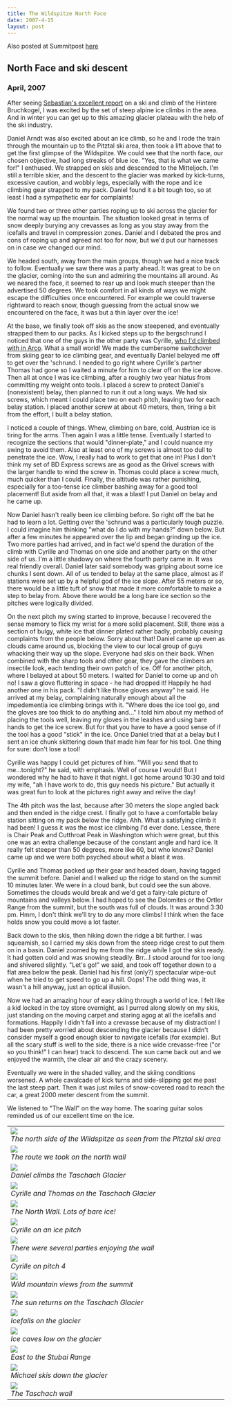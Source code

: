 ```yaml
---
title: The Wildspitze North Face
date: 2007-4-15
layout: post
---
```


Also posted at Summitpost [here](http://www.summitpost.org/wildspitze-north-wall/282071)

<h2>North Face and ski descent</h2>
<h3>April, 2007</h3>


After seeing <a href="http://www.summitpost.org/trip-report/280030/ski-tour-to-hinterer-brochkogel.html">Sebastian's excellent report</a> on a ski and climb of the Hintere Bruchkogel, I was excited by the set of steep alpine ice climbs in the area. And in winter you can get up to this amazing glacier plateau with the help of the ski industry.


Daniel Arndt was also excited about an ice climb, so he and I rode the train through the mountain up to the Pitztal ski area, then took a lift above that to get the first glimpse of the Wildspitze. We could see that the north face, our chosen objective, had long streaks of blue ice. "Yes, that is what we came for!" I enthused. We strapped on skis and descended to the Mitteljoch. I'm still a terrible skier, and the descent to the glacier was marked by kick-turns, excessive caution, and wobbly legs, especially with the rope and ice climbing gear strapped to my pack. Daniel found it a bit tough too, so at least I had a sympathetic ear for complaints!


We found two or three other parties roping up to ski across the glacier for the normal way up the mountain. The situation looked great in terms of snow deeply burying any crevasses as long as you stay away from the icefalls and travel in compression zones. Daniel and I debated the pros and cons of roping up and agreed not too for now, but we'd put our harnesses on in case we changed our mind.


We headed south, away from the main groups, though we had a nice track to follow. Eventually we saw there was a party ahead. It was great to be on the glacier, coming into the sun and admiring the mountains all around. As we neared the face, it seemed to rear up and look much steeper than the advertised 50 degrees. We took comfort in all kinds of ways we might escape the difficulties once encountered. For example we could traverse rightward to reach snow, though guessing from the actual snow we encountered on the face, it was but a thin layer over the ice!


At the base, we finally took off skis as the snow steepened, and eventually strapped them to our packs. As I kicked steps up to the bergschrund I noticed that one of the guys in the other party was Cyrille, <a href="http://www.summitpost.org/trip-report/198493/Monte-Casale-climbing.html">who I'd climbed with in Arco</a>. What a small world! We made the cumbersome switchover from skiing gear to ice climbing gear, and eventually Daniel belayed me off to get over the 'schrund. I needed to go right where Cyrille's partner Thomas had gone so I waited a minute for him to clear off on the ice above. Then all at once I was ice climbing, after a roughly two year hiatus from committing my weight onto tools. I placed a screw to protect Daniel's (nonexistent) belay, then planned to run it out a long ways. We had six screws, which meant I could place two on each pitch, leaving two for each belay station. I placed another screw at about 40 meters, then, tiring a bit from the effort, I built a belay station.


I noticed a couple of things. Whew, climbing on bare, cold, Austrian ice is tiring for the arms. Then again I was a little tense. Eventually I started to recognize the sections that would "dinner-plate," and I could nuance my swing to avoid them. Also at least one of my screws is almost too dull to penetrate the ice. Wow, I really had to work to get that one in! Plus I don't think my set of BD Express screws are as good as the Grivel screws with the larger handle to wind the screw in. Thomas could place a screw much, much quicker than I could. Finally, the altitude was rather punishing, especially for a too-tense ice climber bashing away for a good tool placement! But aside from all that, it was a blast! I put Daniel on belay and he came up.


Now Daniel hasn't really been ice climbing before. So right off the bat he had to learn a lot. Getting over the 'schrund was a particularly tough puzzle. I could imagine him thinking "what do I do with my hands?" down below. But after a few minutes he appeared over the lip and began grinding up the ice. Two more parties had arrived, and in fact we'd spend the duration of the climb with Cyrille and Thomas on one side and another party on the other side of us. I'm a little shadowy on where the fourth party came in. It was real friendly overall. Daniel later said somebody was griping about some ice chunks I sent down. All of us tended to belay at the same place, almost as if stations were set up by a helpful god of the ice slope. After 55 meters or so, there would be a little tuft of snow that made it more comfortable to make a step to belay from. Above there would be a long bare ice section so the pitches were logically divided.


On the next pitch my swing started to improve, because I recovered the sense memory to flick my wrist for a more solid placement. Still, there was a section of bulgy, white ice that dinner plated rather badly, probably causing complaints from the people below. Sorry about that! Daniel came up even as clouds came around us, blocking the view to our local group of guys whacking their way up the slope. Everyone had skis on their back. When combined with the sharp tools and other gear, they gave the climbers an insectile look, each tending their own patch of ice. Off for another pitch, where I belayed at about 50 meters. I waited for Daniel to come up and oh 
no! I saw a glove fluttering in space - he had dropped it! Happily he had another one in his pack. "I didn't like those gloves anyway" he said. He arrived at my belay, complaining naturally enough about all the impedementia ice climbing brings with it. "Where does the ice tool go, and the gloves are too thick to do anything and..." I told him about my method of placing the tools well, leaving my gloves in the leashes and using bare hands to get the ice screw. But for that you have to have a good sense of if the tool has a good "stick" in the ice. Once Daniel tried that at a belay but I sent an ice chunk skittering down that made him fear for his tool. One thing for sure: don't lose a tool!


Cyrille was happy I could get pictures of him. "Will you send that to me...tonight?" he said, with emphasis. Well of course I would! But I wondered why he had to have it that night. I got home around 10:30 and told my wife, "ah I have work to do, this guy needs his picture." But actually it was great fun to look at the pictures right away and relive the day!


The 4th pitch was the last, because after 30 meters the slope angled back and then ended in the ridge crest. I finally got to have a comfortable belay station sitting on my pack below the ridge. Ahh. What a satisfying climb it had been! I guess it was the most ice climbing I'd ever done. Lessee, there is Chair Peak and Cutthroat Peak in Washington which were great, but this one was an extra challenge because of the constant angle and hard ice. It really felt steeper than 50 degrees, more like 60, but who knows? Daniel came up and we were both psyched about what a blast it was.


Cyrille and Thomas packed up their gear and headed down, having tagged the summit before. Daniel and I walked up the ridge to stand on the summit 10 minutes later. We were in a cloud bank, but could see the sun above. Sometimes the clouds would break and we'd get a fairy-tale picture of mountains and valleys below. I had hoped to see the Dolomites or the Ortler Range from the summit, but the south was full of clouds. It was around 3:30 pm. Hmm, I don't think we'll try to do any more climbs! I think when the face holds snow you could move a lot faster.


Back down to the skis, then hiking down the ridge a bit further. I was squeamish, so I carried my skis down from the steep ridge crest to put them on in a basin. Daniel zoomed by me from the ridge while I got the skis ready. It had gotten cold and was snowing steadily. Brr...I stood around for too long and shivered slightly. "Let's go!" we said, and took off together down to a flat area below the peak. Daniel had his first (only?) spectacular wipe-out when he tried to get speed to go up a hill. Oops! The odd thing was, it wasn't a hill anyway, just an optical illusion.


Now we had an amazing hour of easy skiing through a world of ice. I felt like a kid locked in the toy store overnight, as I purred along slowly on my skis, just standing on the moving carpet and staring agog at all the icefalls and formations. Happily I didn't fall into a crevasse because of my distraction! I had been pretty worried about descending the glacier because I didn't consider myself a good enough skier to navigate icefalls (for example). But all the scary stuff is well to the side, there is a nice wide crevasse-free ("or so you think!" I can hear) track to descend. The sun came back out and we enjoyed the warmth, the clear air and the crazy scenery.


Eventually we were in the shaded valley, and the skiing conditions worsened. A whole cavalcade of kick turns and side-slipping got me past the last steep part. Then it was just miles of snow-covered road to reach the car, a great 2000 meter descent from the summit.


We listened to "The Wall" on the way home. The soaring guitar solos reminded us of our excellent time on the ice.                                                                                                                                                     
<table>
<tr><td>
<a href="images/articles/trips/2007/derwild.jpg"><img src="images/articles/trips/2007/derwild.jpg"></a><br>
<i>The north side of the Wildspitze as seen from the Pitztal ski area</i>
</td></tr>
<tr><td>
<a href="images/articles/trips/2007/derwild_route.jpg"><img src="images/articles/trips/2007/derwild_route.jpg"></a><br>
<i>The route we took on the north wall</i>
</td></tr>
<tr><td>
<a href="images/articles/trips/2007/danielskins.jpg"><img src="images/articles/trips/2007/danielskins.jpg"></a><br>
<i>Daniel climbs the Taschach Glacier</i>
</td></tr>
<tr><td>
<a href="images/articles/trips/2007/approachingwand.jpg"><img src="images/articles/trips/2007/approachingwand.jpg"></a><br>
<i>Cyrille and Thomas on the Taschach Glacier</i>
</td></tr>
<tr><td>
<a href="images/articles/trips/2007/wildnordwand.jpg"><img src="images/articles/trips/2007/wildnordwand.jpg"></a><br>
<i>The North Wall. Lots of bare ice!</i>
</td></tr>
<tr><td>
<a href="images/articles/trips/2007/cyrilleo1.jpg"><img src="images/articles/trips/2007/cyrilleo1.jpg"></a><br>
<i>Cyrille on an ice pitch</i>
</td></tr>
<tr><td>
<a href="images/articles/trips/2007/guideguy.jpg"><img src="images/articles/trips/2007/guideguy.jpg"></a><br>
<i>There were several parties enjoying the wall</i>
</td></tr>
<tr><td>
<a href="images/articles/trips/2007/cyrilleo2.jpg"><img src="images/articles/trips/2007/cyrilleo2.jpg"></a><br>
<i>Cyrille on pitch 4</i>
</td></tr>
<tr><td>
<a href="images/articles/trips/2007/wildspitzeview.jpg"><img src="images/articles/trips/2007/wildspitzeview.jpg"></a><br>
<i>Wild mountain views from the summit</i>
</td></tr>
<tr><td>
<a href="images/articles/trips/2007/tglacier.jpg"><img src="images/articles/trips/2007/tglacier.jpg"></a><br>
<i>The sun returns on the Taschach Glacier</i>
</td></tr>
<tr><td>
<a href="images/articles/trips/2007/coolicefall.jpg"><img src="images/articles/trips/2007/coolicefall.jpg"></a><br>
<i>Icefalls on the glacier</i>
</td></tr>
<tr><td>
<a href="images/articles/trips/2007/icecaves.jpg"><img src="images/articles/trips/2007/icecaves.jpg"></a><br>
<i>Ice caves low on the glacier</i>
</td></tr>
<tr><td>
<a href="images/articles/trips/2007/phdaniel_lookingback.jpg"><img src="images/articles/trips/2007/phdaniel_lookingback.jpg"></a><br>
<i>East to the Stubai Range</i>
</td></tr>
<tr><td>
<a href="images/articles/trips/2007/phdaniel_michaeli.jpg"><img src="images/articles/trips/2007/phdaniel_michaeli.jpg"></a><br>
<i>Michael skis down the glacier</i>
</td></tr>
<tr><td>
<a href="images/articles/trips/2007/phdaniel_taschachwand.jpg"><img src="images/articles/trips/2007/phdaniel_taschachwand.jpg"></a><br>
<i>The Taschach wall</i>
</td></tr>
</table>
